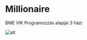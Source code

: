 # Millionaire
BME VIK Programozzás alapjai 3 házi

![alt](https://user-images.githubusercontent.com/40013370/70989290-a52b2080-20c3-11ea-8dfe-64cb4ff9ca0a.png)

